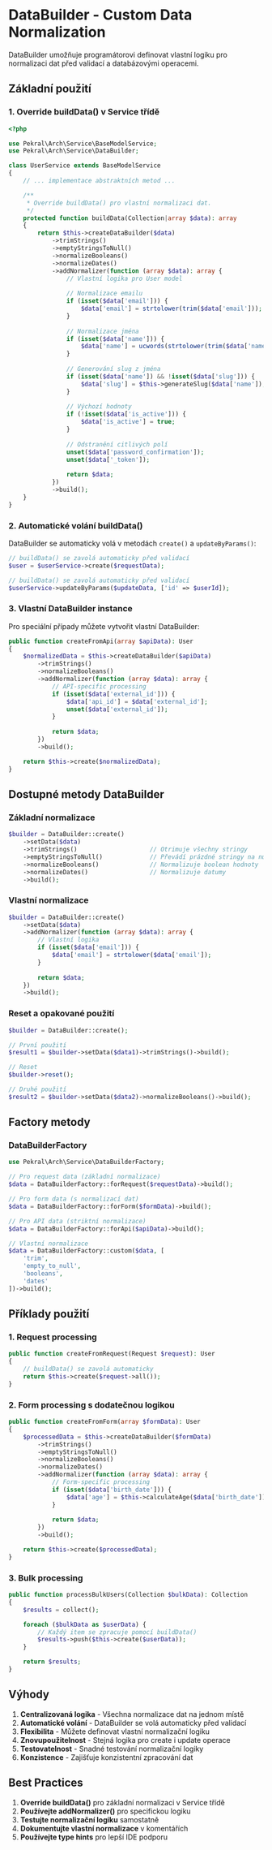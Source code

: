 # DataBuilder - Custom Data Normalization

DataBuilder umožňuje programátorovi definovat vlastní logiku pro normalizaci dat před validací a databázovými operacemi.

## Základní použití

### 1. Override buildData() v Service třídě

```php
<?php

use Pekral\Arch\Service\BaseModelService;
use Pekral\Arch\Service\DataBuilder;

class UserService extends BaseModelService
{
    // ... implementace abstraktních metod ...

    /**
     * Override buildData() pro vlastní normalizaci dat.
     */
    protected function buildData(Collection|array $data): array
    {
        return $this->createDataBuilder($data)
            ->trimStrings()
            ->emptyStringsToNull()
            ->normalizeBooleans()
            ->normalizeDates()
            ->addNormalizer(function (array $data): array {
                // Vlastní logika pro User model
                
                // Normalizace emailu
                if (isset($data['email'])) {
                    $data['email'] = strtolower(trim($data['email']));
                }
                
                // Normalizace jména
                if (isset($data['name'])) {
                    $data['name'] = ucwords(strtolower(trim($data['name'])));
                }
                
                // Generování slug z jména
                if (isset($data['name']) && !isset($data['slug'])) {
                    $data['slug'] = $this->generateSlug($data['name']);
                }
                
                // Výchozí hodnoty
                if (!isset($data['is_active'])) {
                    $data['is_active'] = true;
                }
                
                // Odstranění citlivých polí
                unset($data['password_confirmation']);
                unset($data['_token']);
                
                return $data;
            })
            ->build();
    }
}
```

### 2. Automatické volání buildData()

DataBuilder se automaticky volá v metodách `create()` a `updateByParams()`:

```php
// buildData() se zavolá automaticky před validací
$user = $userService->create($requestData);

// buildData() se zavolá automaticky před validací
$userService->updateByParams($updateData, ['id' => $userId]);
```

### 3. Vlastní DataBuilder instance

Pro speciální případy můžete vytvořit vlastní DataBuilder:

```php
public function createFromApi(array $apiData): User
{
    $normalizedData = $this->createDataBuilder($apiData)
        ->trimStrings()
        ->normalizeBooleans()
        ->addNormalizer(function (array $data): array {
            // API-specific processing
            if (isset($data['external_id'])) {
                $data['api_id'] = $data['external_id'];
                unset($data['external_id']);
            }
            
            return $data;
        })
        ->build();

    return $this->create($normalizedData);
}
```

## Dostupné metody DataBuilder

### Základní normalizace

```php
$builder = DataBuilder::create()
    ->setData($data)
    ->trimStrings()                    // Otrimuje všechny stringy
    ->emptyStringsToNull()             // Převádí prázdné stringy na null
    ->normalizeBooleans()              // Normalizuje boolean hodnoty
    ->normalizeDates()                 // Normalizuje datumy
    ->build();
```

### Vlastní normalizace

```php
$builder = DataBuilder::create()
    ->setData($data)
    ->addNormalizer(function (array $data): array {
        // Vlastní logika
        if (isset($data['email'])) {
            $data['email'] = strtolower($data['email']);
        }
        
        return $data;
    })
    ->build();
```

### Reset a opakované použití

```php
$builder = DataBuilder::create();

// První použití
$result1 = $builder->setData($data1)->trimStrings()->build();

// Reset
$builder->reset();

// Druhé použití
$result2 = $builder->setData($data2)->normalizeBooleans()->build();
```

## Factory metody

### DataBuilderFactory

```php
use Pekral\Arch\Service\DataBuilderFactory;

// Pro request data (základní normalizace)
$data = DataBuilderFactory::forRequest($requestData)->build();

// Pro form data (s normalizací dat)
$data = DataBuilderFactory::forForm($formData)->build();

// Pro API data (striktní normalizace)
$data = DataBuilderFactory::forApi($apiData)->build();

// Vlastní normalizace
$data = DataBuilderFactory::custom($data, [
    'trim',
    'empty_to_null',
    'booleans',
    'dates'
])->build();
```

## Příklady použití

### 1. Request processing

```php
public function createFromRequest(Request $request): User
{
    // buildData() se zavolá automaticky
    return $this->create($request->all());
}
```

### 2. Form processing s dodatečnou logikou

```php
public function createFromForm(array $formData): User
{
    $processedData = $this->createDataBuilder($formData)
        ->trimStrings()
        ->emptyStringsToNull()
        ->normalizeBooleans()
        ->normalizeDates()
        ->addNormalizer(function (array $data): array {
            // Form-specific processing
            if (isset($data['birth_date'])) {
                $data['age'] = $this->calculateAge($data['birth_date']);
            }
            
            return $data;
        })
        ->build();

    return $this->create($processedData);
}
```

### 3. Bulk processing

```php
public function processBulkUsers(Collection $bulkData): Collection
{
    $results = collect();

    foreach ($bulkData as $userData) {
        // Každý item se zpracuje pomocí buildData()
        $results->push($this->create($userData));
    }

    return $results;
}
```

## Výhody

1. **Centralizovaná logika** - Všechna normalizace dat na jednom místě
2. **Automatické volání** - DataBuilder se volá automaticky před validací
3. **Flexibilita** - Můžete definovat vlastní normalizační logiku
4. **Znovupoužitelnost** - Stejná logika pro create i update operace
5. **Testovatelnost** - Snadné testování normalizační logiky
6. **Konzistence** - Zajišťuje konzistentní zpracování dat

## Best Practices

1. **Override buildData()** pro základní normalizaci v Service třídě
2. **Používejte addNormalizer()** pro specifickou logiku
3. **Testujte normalizační logiku** samostatně
4. **Dokumentujte vlastní normalizace** v komentářích
5. **Používejte type hints** pro lepší IDE podporu
